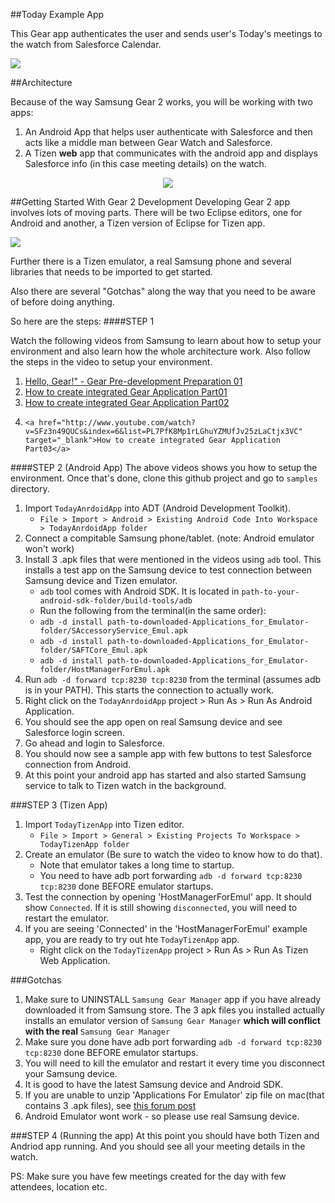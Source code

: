 
##Today Example App

 This Gear app authenticates the user and sends  user's Today's meetings to the watch from Salesforce Calendar. 

  <img src="https://raw.githubusercontent.com/developerforce/WearablePack-SamsungGear2/master/images/tizen-gif2.gif?token=626337__eyJzY29wZSI6IlJhd0Jsb2I6ZGV2ZWxvcGVyZm9yY2UvV2VhcmFibGVQYWNrLVNhbXN1bmdHZWFyMi9tYXN0ZXIvaW1hZ2VzL3RpemVuLWdpZjIuZ2lmIiwiZXhwaXJlcyI6MTQwMjcwMTMwMn0%3D--a6836c43ba95027eb793aaf8cccf7f5e263c39a4"/>  
  </img>

##Architecture

Because of the way Samsung Gear 2 works, you will be working with two apps: 

1. An Android App that helps user authenticate with Salesforce and then acts like a middle man between Gear Watch and Salesforce. 
2. A Tizen <b>web</b> app that communicates with the android app and displays Salesforce info (in this case meeting details) on the watch.

<p align="center">

  <img src="https://raw.githubusercontent.com/developerforce/WearablePack-SamsungGear2/master/images/high-level-architecture.png?token=626337__eyJzY29wZSI6IlJhd0Jsb2I6ZGV2ZWxvcGVyZm9yY2UvV2VhcmFibGVQYWNrLVNhbXN1bmdHZWFyMi9tYXN0ZXIvaW1hZ2VzL2hpZ2gtbGV2ZWwtYXJjaGl0ZWN0dXJlLnBuZyIsImV4cGlyZXMiOjE0MDI3MDc5OTd9--3c7597a4a523059428f1b7478b0dddf0358e59cc"/>  
  </img>
</p>

##Getting Started With Gear 2 Development
Developing Gear 2 app involves lots of moving parts. There will be two Eclipse editors, one for Android and another, a Tizen version of Eclipse for Tizen app.

<img src="http://img-developer.samsung.com/contents/sd2/images/develop/post/20140224_gearsdk/sms_gear_03.jpg" />

Further there is a Tizen emulator, a real Samsung phone and several libraries that needs to be imported to get started.

Also there are several "Gotchas" along the way that you need to be aware of before doing anything.

So here are the steps:
####STEP 1

Watch the following videos from Samsung to learn about how to setup your environment and also learn how the whole architecture work. Also follow the steps in the video to setup your environment.

1.  <a href="http://www.youtube.com/watch?v=gYwu4PihSCU" target="_blank">Hello, Gear!" - Gear Pre-development Preparation 01</a>
2.   <a href="http://www.youtube.com/watch?v=VzoUeBS71jQ&index=5&list=PL7PfK8Mp1rLGhuYZMUfJv25zLaCtjx3VC" target="_blank">How to create integrated Gear Application Part01</a>
3.    <a href="http://www.youtube.com/watch?v=QDqhvbDEO-I&list=PL7PfK8Mp1rLGhuYZMUfJv25zLaCtjx3VC&index=5" target="_blank">How to create integrated Gear Application Part02</a>
4.     <a href="http://www.youtube.com/watch?v=SFz3n49QUCs&index=6&list=PL7PfK8Mp1rLGhuYZMUfJv25zLaCtjx3VC" target="_blank">How to create integrated Gear Application Part03</a>

####STEP 2 (Android App)
The above videos shows you how to setup the environment. Once that's done, clone this github project and go to `samples` directory.

1. Import `TodayAnrdoidApp` into ADT (Android Development Toolkit).
	- `File > Import > Android > Existing Android Code Into Workspace > TodayAnrdoidApp folder`
2. Connect a compitable Samsung phone/tablet. (note: Android emulator won't work)
3. Install 3 .apk files that were mentioned in the videos using `adb` tool. This  installs a test app on the Samsung device to test connection between Samsung device and Tizen emulator.
   - `adb` tool comes with Android SDK.  It is located in `path-to-your-android-sdk-folder/build-tools/adb`
   - Run the following from the terminal(in the same order):
   -  `adb -d install path-to-downloaded-Applications_for_Emulator-folder/SAccessoryService_Emul.apk ` 
   - `adb -d install path-to-downloaded-Applications_for_Emulator-folder/SAFTCore_Emul.apk` 
   -  `adb -d install path-to-downloaded-Applications_for_Emulator-folder/HostManagerForEmul.apk` 
4. Run `adb -d forward tcp:8230 tcp:8230` from the terminal  (assumes adb is in your PATH). This starts the connection to actually work.
5.  Right click on the `TodayAnrdoidApp` project > Run As > Run As Android Application. 
6.  You should see the app open on real Samsung device and see Salesforce login screen.
7.  Go ahead and login to Salesforce.
8.  You should now see a sample app with few buttons to test Salesforce connection from Android.
9.  At this point your android app has started and also started Samsung service to talk to Tizen watch in the background.


###STEP 3 (Tizen App)
1. Import `TodayTizenApp` into Tizen editor.
 	- `File > Import > General > Existing Projects To Workspace > TodayTizenApp folder`
2. Create an emulator (Be sure to watch the video to know how to do that).
	 - Note that emulator takes a long time to startup.
 	 - You need to have adb port forwarding `adb -d forward tcp:8230 tcp:8230` done BEFORE emulator startups.
3.  Test the connection by opening 'HostManagerForEmul' app. It should show `Connected`. If it is still showing `disconnected`, you will need to restart the emulator.
4.  If you are seeing 'Connected' in the 'HostManagerForEmul' example app, you are ready to try out hte `TodayTizenApp` app. 
  	- Right click on the `TodayTizenApp` project > Run As > Run As Tizen Web Application. 
  	
###Gotchas
1. Make sure to UNINSTALL `Samsung Gear Manager` app if you have already downloaded it from Samsung store. The 3 apk files you installed actually installs an emulator version of `Samsung Gear Manager` <b>which will conflict with the real</b> `Samsung Gear Manager`
2. Make sure you done have adb port forwarding `adb -d forward tcp:8230 tcp:8230` done BEFORE emulator startups.
3. You will need to kill the emulator and restart it every time you disconnect your Samsung device.
4. It is good to have the latest Samsung device and Android SDK.
5. If you are unable to unzip 'Applications For Emulator' zip file on mac(that contains 3 .apk files), see <a href="http://developer.samsung.com/forum/board/thread/view.do?boardName=SDK&messageId=264778&startId=zzzzz~&searchType=ALL&searchText=zip" target="_blank">this forum post</a> 
6. Android Emulator wont work - so please use real Samsung device.

  
###STEP 4 (Running the app)
At this point you should have both Tizen and Andriod app running. And you should see all your meeting details in the watch.

PS: Make sure you have few meetings created for the day with few attendees, location etc. 
 	 



